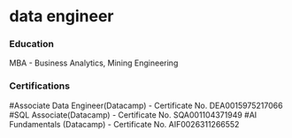 # data engineer

### Education
MBA - Business Analytics, Mining Engineering

### Certifications
#Associate Data Engineer(Datacamp) - Certificate No. DEA0015975217066
#SQL Associate(Datacamp) - Certificate No. SQA001104371949
#AI Fundamentals (Datacamp) - Certificate No. AIF0026311266552

